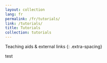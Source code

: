 ```yaml
---
layout: collection
lang: fr
permalink: /fr/tutorials/
link: /tutorials/
title: Tutorials
collection: tutorials
---
```


Teaching aids & external links
{: .extra-spacing}

<!-- more -->

test
